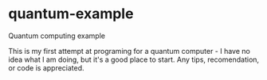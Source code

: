 # quantum-example
Quantum computing example

This is my first attempt at programing for a quantum computer - I have no idea what I am doing, but it's a good
place to start.  Any tips, recomendation, or code is appreciated.
